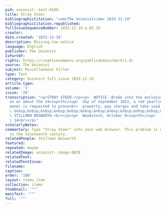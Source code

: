 ```yaml
---
pid: unionist--text-0189
title: Stray Steer
bibliographicCitation: "<em>The Unionist</em> 1833-12-19"
bibliographicCitation.republished: 
fullIssueSequenceNumber: 1833-12-19 p.03.35
creator: 
date.created: '1833-12-19'
description: Missing Cow notice
language: English
publisher: The Unionist
IsPartOf: 
rights: https://creativecommons.org/publicdomain/mark/1.0/
source: The Unionist
subject: Miscellaneous Filler
type: Text
category: Unionist full issue 1833-12-19
article.type: 
volume: '1'
issue: '20'
transcription: "<p>STRAY STEER.</p><p>  NOTICE.‑Broke into the enclosure of the subscriber,
  on or about the 24<sup>th</sup>  day of September 1833, a red yearling steer. The
  owner is requested to prove<br>  property, pay charges and take said steer away.<br></p><p>
  \ &nbsp;&nbsp;&nbsp;&nbsp;&nbsp;&nbsp;&nbsp;&nbsp;&nbsp;&nbsp;&nbsp;&nbsp;&nbsp;&nbsp;&nbsp;&nbsp;&nbsp;&nbsp;&nbsp;&nbsp;&nbsp;&nbsp;&nbsp;&nbsp;&nbsp;&nbsp;&nbsp;&nbsp;&nbsp;&nbsp;&nbsp;&nbsp;&nbsp;&nbsp;&nbsp;<br>
  \ STILLMAN BOSWORTH.<br></p><p>  Woodstock, October 8<sup>th</sup>  ,<br>  1833.&nbsp;&nbsp;&nbsp;&nbsp;&nbsp;&nbsp;&nbsp;&nbsp;&nbsp;&nbsp;&nbsp;&nbsp;&nbsp;&nbsp;&nbsp;&nbsp;&nbsp;&nbsp;&nbsp;&nbsp;&nbsp;&nbsp;&nbsp;&nbsp;&nbsp;&nbsp;&nbsp;&nbsp;&nbsp;&nbsp;&nbsp;&nbsp;&nbsp;&nbsp;&nbsp;&nbsp;&nbsp;&nbsp;&nbsp;&nbsp;&nbsp;&nbsp;&nbsp;&nbsp;&nbsp;&nbsp;&nbsp;&nbsp;&nbsp;&nbsp;&nbsp;&nbsp;&nbsp;&nbsp;&nbsp;&nbsp;&nbsp;<br>
  \ 14<br></p>"
scholarlyNotes: 
commentary: Type "Stray Steer" into your web browser. This problem is not limited
  to the nineteenth century.
relatedPeople: Stillman Bosworth
featured: 
repeated: maybe
relatedImage: unionist--image-0029
relatedText: 
relatedTextIssue: 
filename: 
caption: 
order: '188'
layout: items_item
collection: items
thumbnail: '""'
manifest: '""'
full: '""'
---
```

